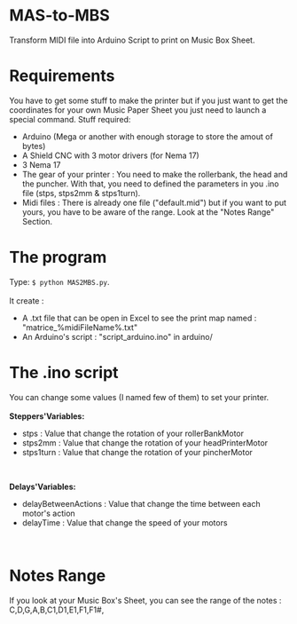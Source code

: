 # MAS-to-MBS
Transform MIDI file into Arduino Script to print on Music Box Sheet.

# Requirements
You have to get some stuff to make the printer but if you just want to get
the coordinates for your own Music Paper Sheet you just need to launch a special command.
Stuff required:
- Arduino (Mega or another with enough storage to store the amout of bytes)
- A Shield CNC with 3 motor drivers (for Nema 17)
- 3 Nema 17
- The gear of your printer : You need to make the rollerbank, the head and the puncher. With that, you need to defined the parameters in you .ino file (stps, stps2mm & stps1turn).
- Midi files : There is already one file ("default.mid") but if you want to put yours, you have to be aware of the range. Look at the "Notes Range" Section.

# The program

Type: `$ python MAS2MBS.py`.<br/><br/>
It create :  
- A .txt file that can be open in Excel to see the print map named : "matrice_%midiFileName%.txt"
- An Arduino's script : "script_arduino.ino" in arduino/

# The .ino script
You can change some values (I named few of them) to set your printer.
<br/><br/>
 __Steppers'Variables:__ <br/>
- stps : Value that change the rotation of your rollerBankMotor
- stps2mm : Value that change the rotation of your headPrinterMotor
- stps1turn : Value that change the rotation of your pincherMotor
<br/>

 __Delays'Variables:__ <br/>
- delayBetweenActions : Value that change the time between each motor's action
- delayTime : Value that change the speed of your motors
<br/>

# Notes Range
If you look at your Music Box's Sheet, you can see the range of the notes :
C,D,G,A,B,C1,D1,E1,F1,F1#,
